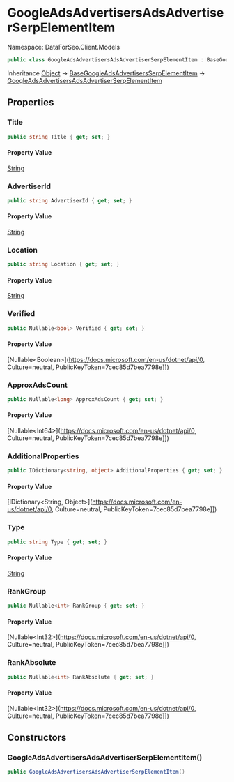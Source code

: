 # GoogleAdsAdvertisersAdsAdvertiserSerpElementItem

Namespace: DataForSeo.Client.Models

```csharp
public class GoogleAdsAdvertisersAdsAdvertiserSerpElementItem : BaseGoogleAdsAdvertisersSerpElementItem
```

Inheritance [Object](https://docs.microsoft.com/en-us/dotnet/api/Object) → [BaseGoogleAdsAdvertisersSerpElementItem](./BaseGoogleAdsAdvertisersSerpElementItem.md) → [GoogleAdsAdvertisersAdsAdvertiserSerpElementItem](./GoogleAdsAdvertisersAdsAdvertiserSerpElementItem.md)

## Properties

### **Title**

```csharp
public string Title { get; set; }
```

#### Property Value

[String](https://docs.microsoft.com/en-us/dotnet/api/String)<br>

### **AdvertiserId**

```csharp
public string AdvertiserId { get; set; }
```

#### Property Value

[String](https://docs.microsoft.com/en-us/dotnet/api/String)<br>

### **Location**

```csharp
public string Location { get; set; }
```

#### Property Value

[String](https://docs.microsoft.com/en-us/dotnet/api/String)<br>

### **Verified**

```csharp
public Nullable<bool> Verified { get; set; }
```

#### Property Value

[Nullable&lt;Boolean&gt;](https://docs.microsoft.com/en-us/dotnet/api/0, Culture=neutral, PublicKeyToken=7cec85d7bea7798e]])<br>

### **ApproxAdsCount**

```csharp
public Nullable<long> ApproxAdsCount { get; set; }
```

#### Property Value

[Nullable&lt;Int64&gt;](https://docs.microsoft.com/en-us/dotnet/api/0, Culture=neutral, PublicKeyToken=7cec85d7bea7798e]])<br>

### **AdditionalProperties**

```csharp
public IDictionary<string, object> AdditionalProperties { get; set; }
```

#### Property Value

[IDictionary&lt;String, Object&gt;](https://docs.microsoft.com/en-us/dotnet/api/0, Culture=neutral, PublicKeyToken=7cec85d7bea7798e]])<br>

### **Type**

```csharp
public string Type { get; set; }
```

#### Property Value

[String](https://docs.microsoft.com/en-us/dotnet/api/String)<br>

### **RankGroup**

```csharp
public Nullable<int> RankGroup { get; set; }
```

#### Property Value

[Nullable&lt;Int32&gt;](https://docs.microsoft.com/en-us/dotnet/api/0, Culture=neutral, PublicKeyToken=7cec85d7bea7798e]])<br>

### **RankAbsolute**

```csharp
public Nullable<int> RankAbsolute { get; set; }
```

#### Property Value

[Nullable&lt;Int32&gt;](https://docs.microsoft.com/en-us/dotnet/api/0, Culture=neutral, PublicKeyToken=7cec85d7bea7798e]])<br>

## Constructors

### **GoogleAdsAdvertisersAdsAdvertiserSerpElementItem()**

```csharp
public GoogleAdsAdvertisersAdsAdvertiserSerpElementItem()
```
